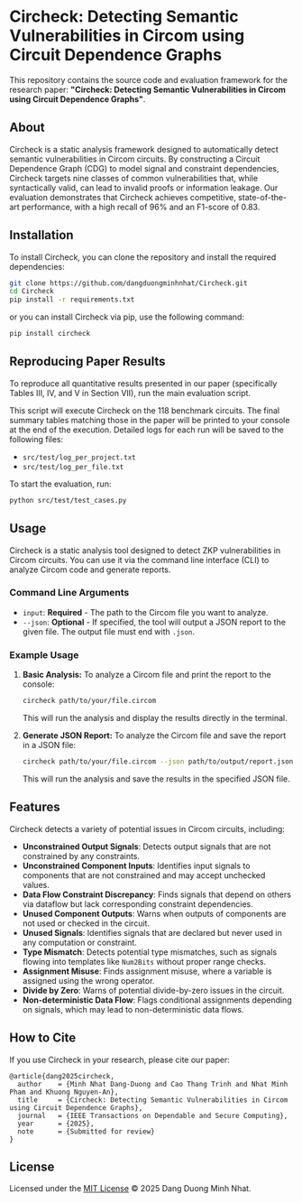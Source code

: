 # Circheck: Detecting Semantic Vulnerabilities in Circom using Circuit Dependence Graphs

This repository contains the source code and evaluation framework for the research paper: **"Circheck: Detecting Semantic Vulnerabilities in Circom using Circuit Dependence Graphs"**.

## About

Circheck is a static analysis framework designed to automatically detect semantic vulnerabilities in Circom circuits. By constructing a Circuit Dependence Graph (CDG) to model signal and constraint dependencies, Circheck targets nine classes of common vulnerabilities that, while syntactically valid, can lead to invalid proofs or information leakage. Our evaluation demonstrates that Circheck achieves competitive, state-of-the-art performance, with a high recall of 96% and an F1-score of 0.83.

## Installation

To install Circheck, you can clone the repository and install the required dependencies:

```bash
git clone https://github.com/dangduongminhnhat/Circheck.git
cd Circheck
pip install -r requirements.txt
```

or you can install Circheck via pip, use the following command:

```bash
pip install circheck
```

## Reproducing Paper Results

To reproduce all quantitative results presented in our paper (specifically Tables III, IV, and V in Section VII), run the main evaluation script.

This script will execute Circheck on the 118 benchmark circuits. The final summary tables matching those in the paper will be printed to your console at the end of the execution. Detailed logs for each run will be saved to the following files:

- `src/test/log_per_project.txt`
- `src/test/log_per_file.txt`

To start the evaluation, run:

```bash
python src/test/test_cases.py
```

## Usage

Circheck is a static analysis tool designed to detect ZKP vulnerabilities in Circom circuits. You can use it via the command line interface (CLI) to analyze Circom code and generate reports.

### Command Line Arguments

- `input`: **Required** - The path to the Circom file you want to analyze.
- `--json`: **Optional** - If specified, the tool will output a JSON report to the given file. The output file must end with `.json`.

### Example Usage

1. **Basic Analysis:**
   To analyze a Circom file and print the report to the console:

   ```bash
   circheck path/to/your/file.circom
   ```

   This will run the analysis and display the results directly in the terminal.

2. **Generate JSON Report:**
   To analyze the Circom file and save the report in a JSON file:

   ```bash
   circheck path/to/your/file.circom --json path/to/output/report.json
   ```

   This will run the analysis and save the results in the specified JSON file.

## Features

Circheck detects a variety of potential issues in Circom circuits, including:

- **Unconstrained Output Signals**: Detects output signals that are not constrained by any constraints.
- **Unconstrained Component Inputs**: Identifies input signals to components that are not constrained and may accept unchecked values.
- **Data Flow Constraint Discrepancy**: Finds signals that depend on others via dataflow but lack corresponding constraint dependencies.
- **Unused Component Outputs**: Warns when outputs of components are not used or checked in the circuit.
- **Unused Signals**: Identifies signals that are declared but never used in any computation or constraint.
- **Type Mismatch**: Detects potential type mismatches, such as signals flowing into templates like `Num2Bits` without proper range checks.
- **Assignment Misuse**: Finds assignment misuse, where a variable is assigned using the wrong operator.
- **Divide by Zero**: Warns of potential divide-by-zero issues in the circuit.
- **Non-deterministic Data Flow**: Flags conditional assignments depending on signals, which may lead to non-deterministic data flows.

## How to Cite

If you use Circheck in your research, please cite our paper:

```
@article{dang2025circheck,
  author    = {Minh Nhat Dang-Duong and Cao Thang Trinh and Nhat Minh Pham and Khuong Nguyen-An},
  title     = {Circheck: Detecting Semantic Vulnerabilities in Circom using Circuit Dependence Graphs},
  journal   = {IEEE Transactions on Dependable and Secure Computing},
  year      = {2025},
  note      = {Submitted for review}
}
```

## License

Licensed under the [MIT License](LICENSE) © 2025 Dang Duong Minh Nhat.

